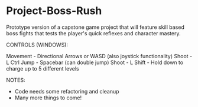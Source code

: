 # Project-Boss-Rush
 Prototype version of a capstone game project that will feature skill based boss fights that tests the player's quick reflexes and character mastery.


CONTROLS (WINDOWS):

Movement - Directional Arrows or WASD (also joystick functionality)
Shoot - L Ctrl
Jump - Spacebar (can double jump)
Shoot - L Shift - Hold down to charge up to 5 different levels



NOTES: 

- Code needs some refactoring and cleanup
- Many more things to come!
